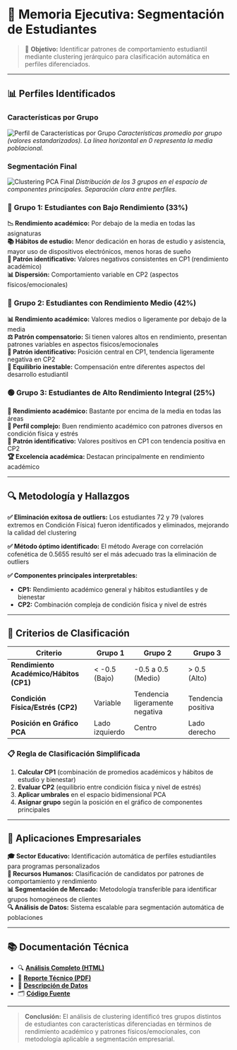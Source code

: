 # 💼 Memoria Ejecutiva: Segmentación de Estudiantes

> 🎯 **Objetivo:** Identificar patrones de comportamiento estudiantil mediante clustering jerárquico para clasificación automática en perfiles diferenciados.

---

## 📊 Perfiles Identificados

### Características por Grupo
![Perfil de Características por Grupo](https://github.com/user-attachments/assets/4be0c515-7bce-44d8-a411-d07498bfacba)
*Características promedio por grupo (valores estandarizados). La línea horizontal en 0 representa la media poblacional.*

### Segmentación Final
![Clustering PCA Final](https://github.com/user-attachments/assets/4be0c515-7bce-44d8-a411-d07498bfacba)
*Distribución de los 3 grupos en el espacio de componentes principales. Separación clara entre perfiles.*

### 🔴 **Grupo 1: Estudiantes con Bajo Rendimiento** (33%)

**📉 Rendimiento académico:** Por debajo de la media en todas las asignaturas  
**📚 Hábitos de estudio:** Menor dedicación en horas de estudio y asistencia, mayor uso de dispositivos electrónicos, menos horas de sueño  
**🎯 Patrón identificativo:** Valores negativos consistentes en CP1 (rendimiento académico)  
**📊 Dispersión:** Comportamiento variable en CP2 (aspectos físicos/emocionales)

### 🔵 **Grupo 2: Estudiantes con Rendimiento Medio** (42%)

**📊 Rendimiento académico:** Valores medios o ligeramente por debajo de la media  
**⚖️ Patrón compensatorio:** Si tienen valores altos en rendimiento, presentan patrones variables en aspectos físicos/emocionales  
**🎯 Patrón identificativo:** Posición central en CP1, tendencia ligeramente negativa en CP2  
**🔄 Equilibrio inestable:** Compensación entre diferentes aspectos del desarrollo estudiantil

### 🟢 **Grupo 3: Estudiantes de Alto Rendimiento Integral** (25%)

**🌟 Rendimiento académico:** Bastante por encima de la media en todas las áreas  
**💪 Perfil complejo:** Buen rendimiento académico con patrones diversos en condición física y estrés  
**🎯 Patrón identificativo:** Valores positivos en CP1 con tendencia positiva en CP2  
**🏆 Excelencia académica:** Destacan principalmente en rendimiento académico

---

## 🔍 Metodología y Hallazgos

**✅ Eliminación exitosa de outliers:** Los estudiantes 72 y 79 (valores extremos en Condición Física) fueron identificados y eliminados, mejorando la calidad del clustering

**✅ Método óptimo identificado:** El método Average con correlación cofenética de 0.5655 resultó ser el más adecuado tras la eliminación de outliers

**✅ Componentes principales interpretables:**
- **CP1:** Rendimiento académico general y hábitos estudiantiles y de bienestar
- **CP2:** Combinación compleja de condición física y nivel de estrés

---

## 🔧 Criterios de Clasificación

| **Criterio** | **Grupo 1** | **Grupo 2** | **Grupo 3** |
|-------------|-------------|-------------|-------------|
| **Rendimiento Académico/Hábitos (CP1)** | < -0.5 (Bajo) | -0.5 a 0.5 (Medio) | > 0.5 (Alto) |
| **Condición Física/Estrés (CP2)** | Variable | Tendencia ligeramente negativa | Tendencia positiva |
| **Posición en Gráfico PCA** | Lado izquierdo | Centro | Lado derecho |

### 📋 Regla de Clasificación Simplificada

1. **Calcular CP1** (combinación de promedios académicos y hábitos de estudio y bienestar)
2. **Evaluar CP2** (equilibrio entre condición física y nivel de estrés)  
3. **Aplicar umbrales** en el espacio bidimensional PCA
4. **Asignar grupo** según la posición en el gráfico de componentes principales

---

## 💼 Aplicaciones Empresariales

**🎓 Sector Educativo:** Identificación automática de perfiles estudiantiles para programas personalizados  
**👥 Recursos Humanos:** Clasificación de candidatos por patrones de comportamiento y rendimiento  
**📊 Segmentación de Mercado:** Metodología transferible para identificar grupos homogéneos de clientes  
**🔍 Análisis de Datos:** Sistema escalable para segmentación automática de poblaciones

---

## 📚 Documentación Técnica

- 🔍 **[Análisis Completo (HTML)](./code/analisis_clustering.html)**
- 📄 **[Reporte Técnico (PDF)](./code/analisis-clustering.pdf)**
- 💾 **[Descripción de Datos](./data/README.md)**
- 🗂️ **[Código Fuente](./code/)**

---

> **Conclusión:** El análisis de clustering identificó tres grupos distintos de estudiantes con características diferenciadas en términos de rendimiento académico y patrones físicos/emocionales, con metodología aplicable a segmentación empresarial.
